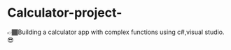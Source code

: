 # Calculator-project-
👉🏾Building a  calculator app with  complex functions using c#,visual studio.😎
